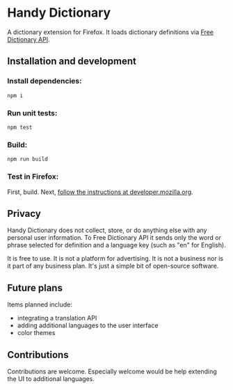 # Handy Dictionary

A dictionary extension for Firefox. It loads dictionary definitions via [Free Dictionary API](https://dictionaryapi.dev/).

## Installation and development

### Install dependencies:
```
npm i
```

### Run unit tests:
```
npm test
```

### Build:
```
npm run build
```

### Test in Firefox:
First, build. Next, [follow the instructions at developer.mozilla.org](https://developer.mozilla.org/en-US/docs/Mozilla/Add-ons/WebExtensions/Your_first_WebExtension#installing).

## Privacy

Handy Dictionary does not collect, store, or do anything else with any personal user information. To Free Dictionary API it sends only the word or phrase selected for definition and a language key (such as "en" for English).

It is free to use. It is not a platform for advertising. It is not a business nor is it part of any business plan. It's just a simple bit of open-source software.

## Future plans

Items planned include:
- integrating a translation API
- adding additional languages to the user interface
- color themes

## Contributions

Contributions are welcome. Especially welcome would be help extending the UI to additional languages.
